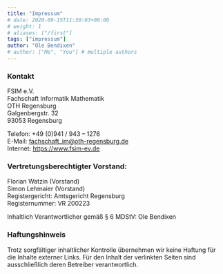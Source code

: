 ```yaml
---
title: "Impressum"
# date: 2020-09-15T11:30:03+00:00
# weight: 1
# aliases: ["/first"]
tags: ["impressum"]
author: "Ole Bendixen"
# author: ["Me", "You"] # multiple authors
---
```

### Kontakt
FSIM e.V. \
Fachschaft Informatik Mathematik \
OTH Regensburg \
Galgenbergstr. 32 \
93053 Regensburg

Telefon: +49 (0)941 / 943 – 1276 \
E-Mail: fachschaft_im@oth-regensburg.de \
Internet: https://www.fsim-ev.de

### Vertretungsberechtigter Vorstand:
Florian Watzin (Vorstand) \
Simon Lehmaier (Vorstand) \
Registergericht: Amtsgericht Regensburg \
Registernummer: VR 200223 

Inhaltlich Verantwortlicher gemäß § 6 MDStV: Ole Bendixen

### Haftungshinweis
Trotz sorgfältiger inhaltlicher Kontrolle übernehmen wir keine Haftung für die Inhalte externer Links. Für den Inhalt der verlinkten Seiten sind ausschließlich deren Betreiber verantwortlich.
